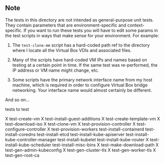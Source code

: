 ## Note

The tests in this directory are not intended as  general-purpose unit tests. They contain parameters that are environment-specific and context-specific. If you want to run these tests you will have to edit some params in the test scripts in ways that make sense for your environment. For example:

1. The `test-clone-mm` script has a hard-coded path ref to the directory where I locate all the Virtual Box VDIs and associated files.

2. Many of the scripts have hard-coded VM IPs and names based on testing at a certain point in time. If the same test was re-performed, the IP address or VM name might change, etc.

3. Some scripts have the primary network interface name from my host machine, which is required in order to configure Virtual Box bridge networking. Your interface name would almost certainly be different.

And so on...

tests to test

X test-create-vm
X test-install-guest-additions
X test-create-template-vm
X test-download-iso
X test-clone-vm
X test-provision-controller
X test-configure-controller
X test-provision-workers
  test-install-containerd
  test-install-coredns
  test-install-etcd
  test-install-kube-apiserver
  test-install-kube-controller-manager
  test-install-kubelet
  test-install-kube-router
X test-install-kube-scheduler
  test-install-misc-bins
X test-make-download-path
X test-gen-admin-kubeconfig
X test-gen-cluster-tls
X test-gen-worker-tls
X test-gen-root-ca
